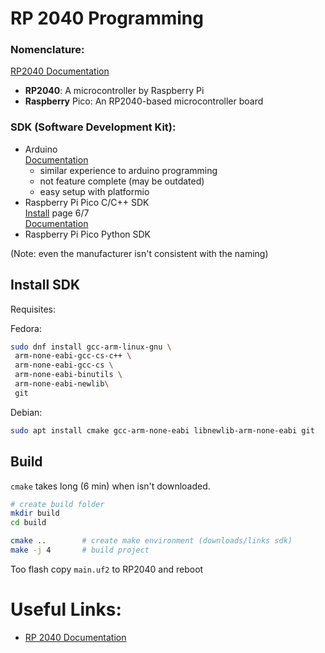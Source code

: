 # RP 2040 Programming

### Nomenclature:
[RP2040 Documentation](https://www.raspberrypi.com/documentation/microcontrollers/rp2040.html)

- **RP2040**: A microcontroller by Raspberry Pi
- **Raspberry** Pico: An RP2040-based microcontroller board

### SDK (Software Development Kit):
- Arduino   
  [Documentation](https://arduino-pico.readthedocs.io/en/latest/index.html)
    - similar experience to arduino programming
    - not feature complete (may be outdated)
    - easy setup with platformio
- Raspberry Pi Pico C/C++ SDK   
  [Install](https://datasheets.raspberrypi.com/pico/getting-started-with-pico.pdf) page 6/7   
  [Documentation](https://www.raspberrypi.com/documentation/pico-sdk/index_doxygen.html)
- Raspberry Pi Pico Python SDK

(Note: even the manufacturer isn't consistent with the naming)


## Install SDK
Requisites:

Fedora:
```bash
sudo dnf install gcc-arm-linux-gnu \
 arm-none-eabi-gcc-cs-c++ \
 arm-none-eabi-gcc-cs \
 arm-none-eabi-binutils \
 arm-none-eabi-newlib\
 git
```

Debian:
```bash
sudo apt install cmake gcc-arm-none-eabi libnewlib-arm-none-eabi git
```

## Build
`cmake` takes long (6 min) when isn't downloaded.
```bash
# create build folder
mkdir build
cd build

cmake ..        # create make environment (downloads/links sdk)
make -j 4       # build project
```

Too flash copy `main.uf2` to RP2040 and reboot


# Useful Links:
- [RP 2040 Documentation](https://www.raspberrypi.com/documentation/microcontrollers/rp2040.html#documentation)